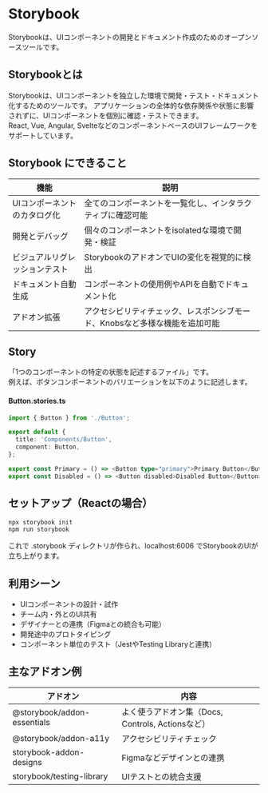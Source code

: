 # Storybook

Storybookは、UIコンポーネントの開発とドキュメント作成のためのオープンソースツールです。

## Storybookとは
Storybookは、UIコンポーネントを独立した環境で開発・テスト・ドキュメント化するためのツールです。
アプリケーションの全体的な依存関係や状態に影響されずに、UIコンポーネントを個別に確認・テストできます。  
React, Vue, Angular, SvelteなどのコンポーネントベースのUIフレームワークをサポートしています。

## Storybook にできること

|機能|説明|
|---|---|
|UIコンポーネントのカタログ化|全てのコンポーネントを一覧化し、インタラクティブに確認可能|
|開発とデバッグ|個々のコンポーネントをisolatedな環境で開発・検証|
|ビジュアルリグレッションテスト|StorybookのアドオンでUIの変化を視覚的に検出|
|ドキュメント自動生成|コンポーネントの使用例やAPIを自動でドキュメント化|
|アドオン拡張|アクセシビリティチェック、レスポンシブモード、Knobsなど多様な機能を追加可能|


## Story

「1つのコンポーネントの特定の状態を記述するファイル」です。  
例えば、ボタンコンポーネントのバリエーションを以下のように記述します。

#### Button.stories.ts
```ts
import { Button } from './Button';

export default {
  title: 'Components/Button',
  component: Button,
};

export const Primary = () => <Button type="primary">Primary Button</Button>;
export const Disabled = () => <Button disabled>Disabled Button</Button>;
```



## セットアップ（Reactの場合）

```sh
npx storybook init
npm run storybook
```

これで .storybook ディレクトリが作られ、localhost:6006 でStorybookのUIが立ち上がります。

## 利用シーン
- UIコンポーネントの設計・試作
- チーム内・外とのUI共有
- デザイナーとの連携（Figmaとの統合も可能）
- 開発途中のプロトタイピング
- コンポーネント単位のテスト（JestやTesting Libraryと連携）


## 主なアドオン例

|アドオン|内容|
|---|---|
|@storybook/addon-essentials|よく使うアドオン集（Docs, Controls, Actionsなど）|
|@storybook/addon-a11y|アクセシビリティチェック|
|storybook-addon-designs|Figmaなどデザインとの連携|
|storybook/testing-library|UIテストとの統合支援|

